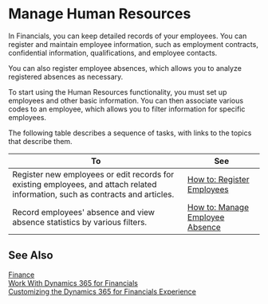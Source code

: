 <properties
                pageTitle="Manage Human Resources| Financials"
                description="Describes how to register employees and record and analyze absence."
                services="project-madeira"
                documentationCenter=""
                authors="SorenGP"
/>
<tags
    ms.service="project-madeira"
    ms.topic="article"
    ms.devlang="na"
    ms.tgt_pltfrm="na"
    ms.workload="na"
    ms.date="12/06/2016"
    ms.author="SorenGP" />

# Manage Human Resources
In Financials, you can keep detailed records of your employees. You can register and maintain employee information, such as employment contracts, confidential information, qualifications, and employee contacts.

You can also register employee absences, which allows you to analyze registered absences as necessary.

To start using the Human Resources functionality, you must set up employees and other basic information. You can then associate various codes to an employee, which allows you to filter information for specific employees.

The following table describes a sequence of tasks, with links to the topics that describe them.

|To |See |
|---|----|
|Register new employees or edit records for existing employees, and attach related information, such as contracts and articles.|[How to: Register Employees](hr-how-register-employees.md)|
|Record employees' absence and view absence statistics by various filters.|[How to: Manage Employee Absence](hr-how-manage-absence.md)|

## See Also
[Finance](finance.md)  
[Work With Dynamics 365 for Financials](ui-work-product.md)  
[Customizing the Dynamics 365 for Financials Experience](ui-experiences.md)        
